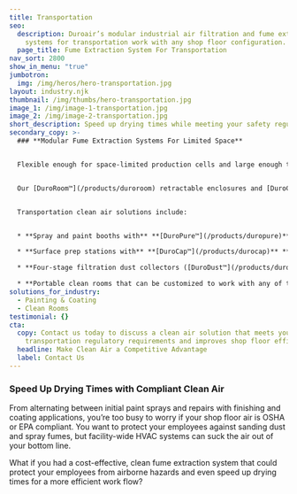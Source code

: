 ```yaml
---
title: Transportation
seo:
  description: Duroair’s modular industrial air filtration and fume extraction
    systems for transportation work with any shop floor configuration.
  page_title: Fume Extraction System For Transportation
nav_sort: 2800
show_in_menu: "true"
jumbotron:
  img: /img/heros/hero-transportation.jpg
layout: industry.njk
thumbnail: /img/thumbs/hero-transportation.jpg
image_1: /img/image-1-transportation.jpg
image_2: /img/image-2-transportation.jpg
short_description: Speed up drying times while meeting your safety regulatory requirements.
secondary_copy: >-
  ### **Modular Fume Extraction Systems For Limited Space**


  Flexible enough for space-limited production cells and large enough to accommodate a transport trailer, bus, or rail car, Duroair’s modular industrial air filtration for transportation can be engineered to work with any shop floor configuration.


  Our [DuroRoom™](/products/duroroom) retractable enclosures and [DuroCap™](/products/durocap) vented or [DuroPure™](/products/duropure) non-vented, recirculating industrial air filtration systems bring safe, clean air to each work process without disrupting productivity. 


  Transportation clean air solutions include:


  * **Spray and paint booths with** **[DuroPure™](/products/duropure)** **non-vented filtration** that completely recycles air without the need to exhaust contaminants to the outside environment

  * **Surface prep stations with** **[DuroCap™](/products/durocap)** **vented air filtration** that filter out 99.4 percent of particulates and create a clean air envelope impervious to contamination from dust or dirty floors

  * **Four-stage filtration dust collectors ([DuroDust™](/products/durodust)) that go beyond OSHA compliance** to capture 100 percent of air particulates to 1.0 micron and 95 percent of particulates to 0.4 micron

  * **Portable clean rooms that can be customized to work with any of the above filtration systems** – each capable of retracting to less than 20 percent of its length
solutions_for_industry:
  - Painting & Coating
  - Clean Rooms
testimonial: {}
cta:
  copy: Contact us today to discuss a clean air solution that meets your
    transportation regulatory requirements and improves shop floor efficiency.
  headline: Make Clean Air a Competitive Advantage
  label: Contact Us
---
```

### Speed Up Drying Times with Compliant Clean Air

From alternating between initial paint sprays and repairs with finishing and coating applications, you’re too busy to worry if your shop floor air is OSHA or EPA compliant. You want to protect your employees against sanding dust and spray fumes, but facility-wide HVAC systems can suck the air out of your bottom line.

What if you had a cost-effective, clean fume extraction system that could protect your employees from airborne hazards and even speed up drying times for a more efficient work flow?